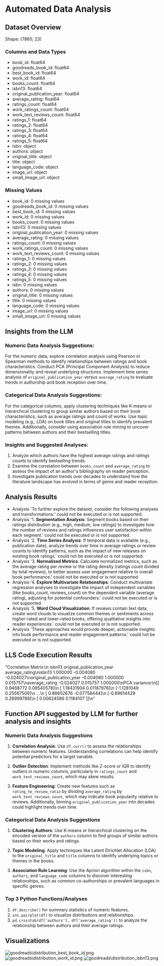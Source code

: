 # Automated Data Analysis

## Dataset Overview
Shape: (7860, 23)

### Columns and Data Types
- book_id: float64
- goodreads_book_id: float64
- best_book_id: float64
- work_id: float64
- books_count: float64
- isbn13: float64
- original_publication_year: float64
- average_rating: float64
- ratings_count: float64
- work_ratings_count: float64
- work_text_reviews_count: float64
- ratings_1: float64
- ratings_2: float64
- ratings_3: float64
- ratings_4: float64
- ratings_5: float64
- isbn: object
- authors: object
- original_title: object
- title: object
- language_code: object
- image_url: object
- small_image_url: object

### Missing Values
- book_id: 0 missing values
- goodreads_book_id: 0 missing values
- best_book_id: 0 missing values
- work_id: 0 missing values
- books_count: 0 missing values
- isbn13: 0 missing values
- original_publication_year: 0 missing values
- average_rating: 0 missing values
- ratings_count: 0 missing values
- work_ratings_count: 0 missing values
- work_text_reviews_count: 0 missing values
- ratings_1: 0 missing values
- ratings_2: 0 missing values
- ratings_3: 0 missing values
- ratings_4: 0 missing values
- ratings_5: 0 missing values
- isbn: 0 missing values
- authors: 0 missing values
- original_title: 0 missing values
- title: 0 missing values
- language_code: 0 missing values
- image_url: 0 missing values
- small_image_url: 0 missing values

## Insights from the LLM
### Numeric Data Analysis Suggestions:
For the numeric data, explore correlation analysis using Pearson or Spearman methods to identify relationships between ratings and book characteristics. Conduct PCA (Principal Component Analysis) to reduce dimensionality and reveal underlying structures. Implement time series analysis of `original_publication_year` versus `average_rating` to evaluate trends in authorship and book reception over time.

### Categorical Data Analysis Suggestions:
For the categorical columns, apply clustering techniques like K-means or hierarchical clustering to group similar authors based on their book characteristics, such as average ratings and count of works. Use topic modeling (e.g., LDA) on book titles and original titles to identify prevalent themes. Additionally, consider using association rule mining to uncover patterns between authors and their bestselling titles.

### Insights and Suggested Analyses:
1. Analyze which authors have the highest average ratings and ratings counts to identify bestselling trends.
2. Examine the correlation between `books_count` and `average_rating` to assess the impact of an author's bibliography on reader perception.
3. Investigate publication trends over decades to understand how the literature landscape has evolved in terms of genre and reader reception.


## Analysis Results
- Analysis 'To further explore the dataset, consider the following analyses and transformations:' could not be executed or is not supported.
- Analysis '1. **Segmentation Analysis**: Segment books based on their ratings distribution (e.g., high, medium, low ratings) to investigate how the number of reviews and ratings influences user satisfaction within each segment.' could not be executed or is not supported.
- Analysis '2. **Time Series Analysis**: If temporal data is available (e.g., publication date), analyze trends over time in average ratings or review counts to identify patterns, such as the impact of new releases on existing book ratings.' could not be executed or is not supported.
- Analysis '3. **Normalized Metrics**: Calculate normalized metrics, such as the average rating per review or the rating density (ratings count divided by total reviews), to better assess user engagement relative to overall book performance.' could not be executed or is not supported.
- Analysis '4. **Explore Multivariate Relationships**: Conduct multivariate regression analyses to investigate the impact of independent variables (like books_count, reviews_count) on the dependent variable (average rating), adjusting for potential confounders.' could not be executed or is not supported.
- Analysis '5. **Word Cloud Visualization**: If reviews contain text data, create word clouds to visualize common themes or sentiments across higher-rated and lower-rated books, offering qualitative insights into reader experiences.' could not be executed or is not supported.
- Analysis 'These approaches would provide deeper, actionable insights into book performance and reader engagement patterns.' could not be executed or is not supported.

## LLS Code Execution Results
"Correlation Matrix:\n                             isbn13  original_publication_year  average_rating\nisbn13                     1.000000                  -0.004080       -0.024027\noriginal_publication_year -0.004080                   1.000000        0.015757\naverage_rating            -0.024027                   0.015757        1.000000\nPCA variance:\n[[ 0.9468772   0.09540578]\n [ 1.18431904  0.01187976]\n [-1.1281049   0.25567509]\n ...\n [ 0.88652676 -0.07758444]\n [-0.89614429  0.26999788]\n [ 0.00624586  0.1184107 ]]\n"



## Function API suggested by LLM for further analysis and insights
### Numeric Data Analysis Suggestions

1. **Correlation Analysis**: Use `df.corr()` to assess the relationships between numeric features. Understanding correlations can help identify potential predictors for a target variable.
   
2. **Outlier Detection**: Implement methods like Z-score or IQR to identify outliers in numeric columns, particularly in `ratings_count` and `work_text_reviews_count`, which may skew results.

3. **Feature Engineering**: Create new features such as `rating_to_review_ratio` by dividing `average_rating` by `work_text_reviews_count`, which may indicate book popularity relative to reviews. Additionally, binning `original_publication_year` into decades could highlight trends over time.

### Categorical Data Analysis Suggestions

1. **Clustering Authors**: Use K-means or hierarchical clustering on the encoded version of the `authors` column to find groups of similar authors based on their works and ratings.

2. **Topic Modeling**: Apply techniques like Latent Dirichlet Allocation (LDA) to the `original_title` and `title` columns to identify underlying topics or themes in the books.

3. **Association Rule Learning**: Use the Apriori algorithm within the `isbn`, `authors`, and `language_code` columns to discover interesting relationships, such as common co-authorships or prevalent languages in specific genres.

### Top 3 Python Functions/Analyses
1. `df.describe()` for summary statistics of numeric features.
2. `sns.pairplot(df)` to visualize distributions and relationships.
3. `pd.crosstab(df['authors'], df['average_rating'])` to analyze the relationship between authors and their average ratings.

## Visualizations
![goodreads\distribution_best_book_id.png](goodreads\distribution_best_book_id.png)
![goodreads\distribution_work_id.png](goodreads\distribution_work_id.png)
![goodreads\distribution_isbn13.png](goodreads\distribution_isbn13.png)
